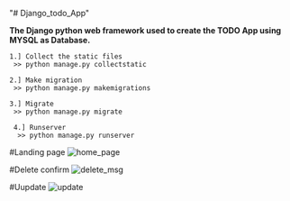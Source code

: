 "# Django_todo_App" 

**The Django python web framework used to create the TODO App using MYSQL as Database.**

```
1.] Collect the static files
 >> python manage.py collectstatic
 
2.] Make migration
 >> python manage.py makemigrations
 
3.] Migrate
 >> python manage.py migrate
 
 4.] Runserver
  >> python manage.py runserver
  ```

#Landing page
![home_page](https://github.com/yash2231/Django_todo_App/blob/master/screenshot/screeen_1.PNG)

#Delete confirm
![delete_msg](https://github.com/yash2231/Django_todo_App/blob/master/screenshot/screen_2.PNG)

#Uupdate
![update](https://github.com/yash2231/Django_todo_App/blob/master/screenshot/screen_3.PNG)
